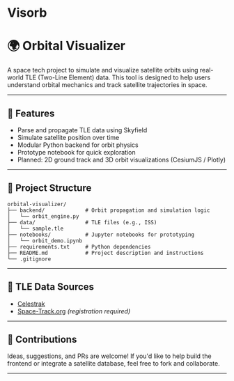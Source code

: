 # Visorb

# 🌍 Orbital Visualizer

A space tech project to simulate and visualize satellite orbits using real-world TLE (Two-Line Element) data. This tool is designed to help users understand orbital mechanics and track satellite trajectories in space.

---

## 🚀 Features

- Parse and propagate TLE data using Skyfield
- Simulate satellite position over time
- Modular Python backend for orbit physics
- Prototype notebook for quick exploration
- Planned: 2D ground track and 3D orbit visualizations (CesiumJS / Plotly)

---

## 📁 Project Structure

```
orbital-visualizer/
├── backend/             # Orbit propagation and simulation logic
│   └── orbit_engine.py
├── data/                # TLE files (e.g., ISS)
│   └── sample.tle
├── notebooks/           # Jupyter notebooks for prototyping
│   └── orbit_demo.ipynb
├── requirements.txt     # Python dependencies
├── README.md            # Project description and instructions
└── .gitignore
```

---

## 📡 TLE Data Sources

- [Celestrak](https://celestrak.org)
- [Space-Track.org](https://www.space-track.org) *(registration required)*

---

## 🤝 Contributions

Ideas, suggestions, and PRs are welcome! If you'd like to help build the frontend or integrate a satellite database, feel free to fork and collaborate.

---